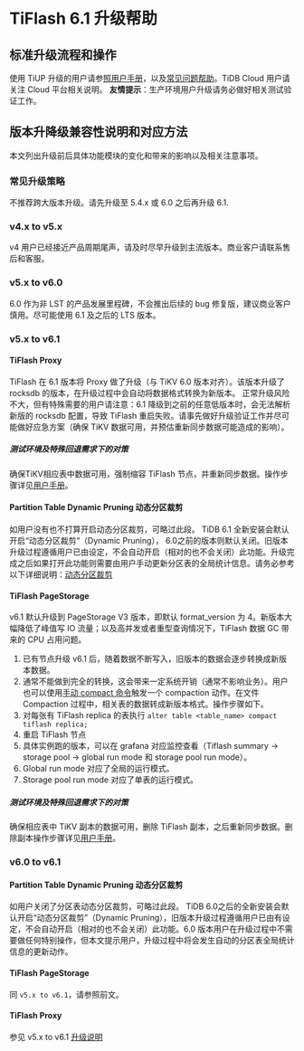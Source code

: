 # TiFlash 6.1 升级帮助

## 标准升级流程和操作
使用 TiUP 升级的用户请参[照用户手册](https://docs.pingcap.com/tidb/v6.0/upgrade-tidb-using-tiup)，以及[常见问题帮助](https://docs.pingcap.com/tidb/v6.0/upgrade-faq#upgrade-and-after-upgrade-faqs)。TiDB Cloud 用户请关注 Cloud 平台相关说明。
**友情提示**：生产环境用户升级请务必做好相关测试验证工作。

## 版本升降级兼容性说明和对应方法
本文列出升级前后具体功能模块的变化和带来的影响以及相关注意事项。

### 常见升级策略
不推荐跨大版本升级。请先升级至 5.4.x 或 6.0 之后再升级 6.1. 

### v4.x to v5.x 
v4 用户已经接近产品周期尾声，请及时尽早升级到主流版本。商业客户请联系售后和客服。

### v5.x to v6.0
6.0 作为非 LST 的产品发展里程碑，不会推出后续的 bug 修复版，建议商业客户慎用。尽可能使用 6.1 及之后的 LTS 版本。

### v5.x to v6.1

#### <a name="proxy"></a>TiFlash Proxy
TiFlash 在 6.1 版本将 Proxy 做了升级（与 TiKV 6.0 版本对齐）。该版本升级了 rocksdb 的版本，在升级过程中会自动将数据格式转换为新版本。
正常升级风险不大，但有特殊需要的用户请注意：6.1 降级到之前的任意低版本时，会无法解析新版的 rocksdb 配置，导致 TiFlash 重启失败。请事先做好升级验证工作并尽可能做好应急方案（确保 TiKV 数据可用，并预估重新同步数据可能造成的影响）。

##### 测试环境及特殊回退需求下的对策
确保TiKV相应表中数据可用，强制缩容 TiFlash 节点，并重新同步数据。操作步骤详见[用户手册](https://docs.pingcap.com/tidb/stable/scale-tidb-using-tiup#scale-in-a-tiflash-cluster)。

#### Partition Table Dynamic Pruning 动态分区裁剪
如用户没有也不打算开启动态分区裁剪，可略过此段。
TiDB 6.1 全新安装会默认开启“动态分区裁剪”（Dynamic Pruning）， 6.0之前的版本则默认关闭。旧版本升级过程遵循用户已由设定，不会自动开启（相对的也不会关闭）此功能。升级完成之后如果打开此功能则需要由用户手动更新分区表的全局统计信息。请务必参考以下详细说明：[动态分区裁剪](https://github.com/pingcap/docs-cn/blob/3a24eb9e532b7281cbf16386ef4dccd0b4c95eaa/statistics.md#%E5%8A%A8%E6%80%81%E8%A3%81%E5%89%AA%E6%A8%A1%E5%BC%8F%E4%B8%8B%E7%9A%84%E5%88%86%E5%8C%BA%E8%A1%A8%E7%BB%9F%E8%AE%A1%E4%BF%A1%E6%81%AF)

#### TiFlash PageStorage
v6.1 默认升级到 PageStorage V3 版本，即默认 format_version 为 4。新版本大幅降低了峰值写 IO 流量；以及高并发或者重型查询情况下，TiFlash 数据 GC 带来的 CPU 占用问题。

1. 已有节点升级 v6.1 后，随着数据不断写入，旧版本的数据会逐步转换成新版本数据。
2. 通常不能做到完全的转换，这会带来一定系统开销（通常不影响业务）。用户也可以使用[手动 compact 命令](/sql-statements/sql-statement-alter-table-compact.md)触发一个 compaction 动作。在文件 Compaction 过程中，相关表的数据转成新版本格式。操作步骤如下。
  1. 对每张有 TiFlash replica 的表执行 
     ```alter table <table_name> compact tiflash replica; ```
  2. 重启 TiFlash 节点
3. 具体实例跑的版本，可以在 grafana 对应监控查看（Tiflash summary → storage pool → global run mode 和 storage pool run mode）。
  1. Global run mode 对应了全局的运行模式。
  2. Storage pool run mode 对应了单表的运行模式。

##### 测试环境及特殊回退需求下的对策
确保相应表中 TiKV 副本的数据可用，删除 TiFlash 副本，之后重新同步数据。删除副本操作步骤详见[用户手册](https://docs.pingcap.com/zh/tidb/stable/use-tiflash)。

### v6.0 to v6.1
#### Partition Table Dynamic Pruning 动态分区裁剪

如用户关闭了分区表动态分区裁剪，可略过此段。
TiDB 6.0之后的全新安装会默认开启“动态分区裁剪”（Dynamic Pruning），旧版本升级过程遵循用户已由有设定，不会自动开启（相对的也不会关闭）此功能。6.0 版本用户在升级过程中不需要做任何特别操作，但本文提示用户，升级过程中将会发生自动的分区表全局统计信息的更新动作。

#### TiFlash PageStorage
同 `v5.x to v6.1`，请参照前文。

#### TiFlash Proxy
参见 v5.x to v6.1 [升级说明](#proxy)

